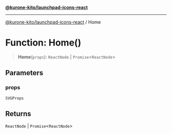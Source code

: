 [**@kurone-kito/launchpad-icons-react**](../README.md)

***

[@kurone-kito/launchpad-icons-react](../globals.md) / Home

# Function: Home()

> **Home**(`props`): `ReactNode` \| `Promise`\<`ReactNode`\>

## Parameters

### props

`SVGProps`

## Returns

`ReactNode` \| `Promise`\<`ReactNode`\>
